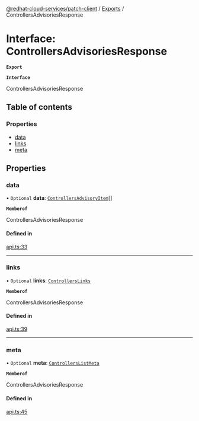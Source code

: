 [@redhat-cloud-services/patch-client](../README.md) / [Exports](../modules.md) / ControllersAdvisoriesResponse

# Interface: ControllersAdvisoriesResponse

**`Export`**

**`Interface`**

ControllersAdvisoriesResponse

## Table of contents

### Properties

- [data](ControllersAdvisoriesResponse.md#data)
- [links](ControllersAdvisoriesResponse.md#links)
- [meta](ControllersAdvisoriesResponse.md#meta)

## Properties

### data

• `Optional` **data**: [`ControllersAdvisoryItem`](ControllersAdvisoryItem.md)[]

**`Memberof`**

ControllersAdvisoriesResponse

#### Defined in

[api.ts:33](https://github.com/mkholjuraev/javascript-clients/blob/master/packages/patch/api.ts#L33)

___

### links

• `Optional` **links**: [`ControllersLinks`](ControllersLinks.md)

**`Memberof`**

ControllersAdvisoriesResponse

#### Defined in

[api.ts:39](https://github.com/mkholjuraev/javascript-clients/blob/master/packages/patch/api.ts#L39)

___

### meta

• `Optional` **meta**: [`ControllersListMeta`](ControllersListMeta.md)

**`Memberof`**

ControllersAdvisoriesResponse

#### Defined in

[api.ts:45](https://github.com/mkholjuraev/javascript-clients/blob/master/packages/patch/api.ts#L45)
